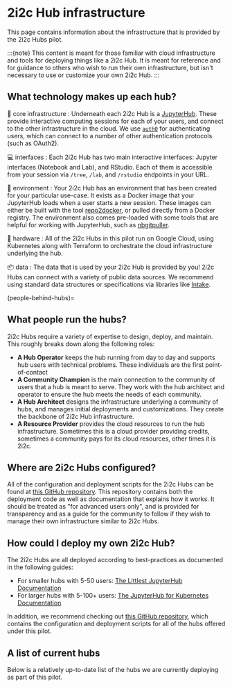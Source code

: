 # 2i2c Hub infrastructure

This page contains information about the infrastructure that is provided by the 2i2c Hubs pilot.

:::{note}
This content is meant for those familiar with cloud infrastructure and tools for deploying things like a 2i2c Hub. It is meant for reference and for guidance to others who wish to run their own infrastructure, but isn't necessary to use or customize your own 2i2c Hub.
:::

## What technology makes up each hub?

🚀 core infrastructure
: Underneath each 2i2c Hub is a [JupyterHub](https://jupyter.org/hub). These provide interactive computing sessions for each of your users, and connect to the other infrastructure in the cloud. We use [`auth0`](https://auth0.com/) for authenticating users, which can connect to a number of other authentication protocols (such as OAuth2).

💻 interfaces
: Each 2i2c Hub has two main interactive interfaces: Jupyter interfaces (Notebook and Lab), and RStudio. Each of them is accessible from your session via `/tree`, `/lab`, and `/rstudio` endpoints in your URL.

🌄 environment
: Your 2i2c Hub has an environment that has been created for your particular use-case. It exists as a Docker image that your JupyterHub loads when a user starts a new session. These images can either be built with the tool [repo2docker](https://repo2docker.readthedocs.io/), or pulled directly from a Docker registry. The environment also comes pre-loaded with some tools that are helpful for working with JupyterHub, such as [nbgitpuller](https://jupyterhub.github.io/nbgitpuller).

🤖 hardware
: All of the 2i2c Hubs in this pilot run on Google Cloud, using Kubernetes along with Terraform to orchestrate the cloud infrastructure underlying the hub.

📦 data
: The data that is used by your 2i2c Hub is provided by you! 2i2c Hubs can connect with a variety of public data sources. We recommend using standard data structures or specifications via libraries like [Intake](https://intake.readthedocs.io/en/latest/).

(people-behind-hubs)=
## What people run the hubs?

2i2c Hubs require a variety of expertise to design, deploy, and maintain.
This roughly breaks down along the following roles:

* **A Hub Operator** keeps the hub running from day to day and supports hub users with technical problems. These individuals are the first point-of-contact 
* **A Community Champion** is the main connection to the community of users that a hub is meant to serve. They work with the hub architect and operator to ensure the hub meets the needs of each community.
* **A Hub Architect** designs the infrastructure underlying a community of hubs, and manages initial deployments and customizations. They create the backbone of 2i2c Hub infrastructure.
* **A Resource Provider** provides the cloud resources to run the hub infrastructure. Sometimes this is a cloud provider providing credits, sometimes a community pays for its cloud resources, other times it is 2i2c.

## Where are 2i2c Hubs configured?

All of the configuration and deployment scripts for the 2i2c Hubs can be found at [this GitHub repository][low-touch-hubs]. This repository contains both the deployment code as well as documentation that explains how it works. It should be treated as "for advanced users only", and is provided for transparency and as a guide for the community to follow if they wish to manage their own infrastructure similar to 2i2c Hubs.

## How could I deploy my own 2i2c Hub?

The 2i2c Hubs are all deployed according to best-practices as documented in the following guides:

- For smaller hubs with 5-50 users: [The Littlest JupyterHub Documentation](https://tljh.jupyter.org)
- For larger hubs with 5-100+ users: [The JupyterHub for Kubernetes Documentation](https://z2jh.jupyter.org)

In addition, we recommend checking out [this GitHub repository][low-touch-hubs], which contains the configuration and deployment scripts for all of the hubs offered under this pilot.

[low-touch-hubs]: https://github.com/2i2c-org/low-touch-hubs

## A list of current hubs

Below is a relatively up-to-date list of the hubs we are currently deploying as part of this pilot.

```{include} hubs-table.txt
```
